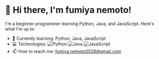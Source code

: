 # 👋 Hi there, I'm fumiya nemoto!
I'm a beginner programmer learning Python, Java, and JavaScript. Here's what I'm up to:

- 🌱 Currently learning: Python, Java, JavaScript
- 💻 Technologies: ![Python](https://img.shields.io/badge/-Python-3776AB?style=flat&logo=python&logoColor=white) ![Java](https://img.shields.io/badge/-Java-007396?style=flat&logo=java&logoColor=white) ![JavaScript](https://img.shields.io/badge/-JavaScript-F7DF1E?style=flat&logo=javascript&logoColor=black)
- 📫 How to reach me: fumiya.nemoto0528@gmail.com
